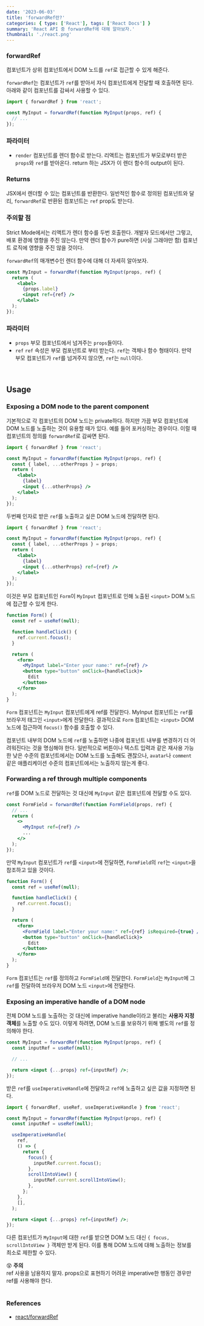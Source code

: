 ```yaml
---
date: '2023-06-03'
title: 'forwardRef란?'
categories: { type: ['React'], tags: ['React Docs'] }
summary: 'React API 중 forwardRef에 대해 알아보자.'
thumbnail: './react.png'
---
```


### forwardRef

컴포넌트가 상위 컴포넌트에서 DOM 노드를 `ref`로 접근할 수 있게 해준다.

`forwardRef`는 컴포넌트가 `ref`를 받아서 자식 컴포넌트에게 전달할 때 호출하면 된다. 아래와 같이 컴포넌트를 감싸서 사용할 수 있다.

```jsx
import { forwardRef } from 'react';

const MyInput = forwardRef(function MyInput(props, ref) {
  // ...
});
```

### 파라미터

- `render`
  컴포넌트를 렌더 함수로 받는다. 리액트는 컴포넌트가 부모로부터 받은 `props`와 `ref`를 받아온다. return 하는 JSX가 이 렌더 함수의 output이 된다.

### Returns

JSX에서 렌더할 수 있는 컴포넌트를 반환한다. 일반적인 함수로 정의된 컴포넌트와 달리, `forwardRef`로 반환된 컴포넌트는 `ref` prop도 받는다.

### 주의할 점

Strict Mode에서는 리액트가 렌더 함수를 두번 호출한다. 개발자 모드에서만 그렇고, 배포 환경에 영향을 주진 않는다. 만약 렌더 함수가 pure하면 (사실 그래야만 함) 컴포넌트 로직에 영향을 주진 않을 것이다.

`forwardRef`의 매개변수인 렌더 함수에 대해 더 자세히 알아보자.

```jsx
const MyInput = forwardRef(function MyInput(props, ref) {
  return (
    <label>
      {props.label}
      <input ref={ref} />
    </label>
  );
});
```

### 파라미터

- `props`
  부모 컴포넌트에서 넘겨주는 `props`들이다.
- `ref`
  `ref` 속성은 부모 컴포넌트로 부터 받는다. `ref`는 객체나 함수 형태이다. 만약 부모 컴포넌트가 `ref`를 넘겨주지 않으면, `ref`는 `null`이다.

<br>

## Usage

### Exposing a DOM node to the parent component

기본적으로 각 컴포넌트의 DOM 노드는 private하다. 하지만 가끔 부모 컴포넌트에 DOM 노드를 노출하는 것이 유용할 때가 있다. 예를 들어 포커싱하는 경우이다. 이럴 때 컴포넌트의 정의를 `forwardRef`로 감싸면 된다.

```jsx
import { forwardRef } from 'react';

const MyInput = forwardRef(function MyInput(props, ref) {
  const { label, ...otherProps } = props;
  return (
    <label>
      {label}
      <input {...otherProps} />
    </label>
  );
});
```

두번째 인자로 받은 `ref`를 노출하고 싶은 DOM 노드에 전달하면 된다.

```jsx
import { forwardRef } from 'react';

const MyInput = forwardRef(function MyInput(props, ref) {
  const { label, ...otherProps } = props;
  return (
    <label>
      {label}
      <input {...otherProps} ref={ref} />
    </label>
  );
});
```

이것은 부모 컴포넌트인 `Form`이 `MyInput` 컴포넌트로 인해 노출된 `<input>` DOM 노드에 접근할 수 있게 한다.

```jsx
function Form() {
  const ref = useRef(null);

  function handleClick() {
    ref.current.focus();
  }

  return (
    <form>
      <MyInput label="Enter your name:" ref={ref} />
      <button type="button" onClick={handleClick}>
        Edit
      </button>
    </form>
  );
}
```

`Form` 컴포넌트는 `MyInput` 컴포넌트에게 ref를 전달한다. MyInput 컴포넌트는 `ref`를 브라우저 태그인 `<input>`에게 전달한다. 결과적으로 `Form` 컴포넌트는 `<input>` DOM 노드에 접근하여 `focus()` 함수를 호출할 수 있다.

컴포넌트 내부의 DOM 노드에 `ref`를 노출하면 나중에 컴포넌트 내부를 변경하기 더 어려워진다는 것을 명심해야 한다. 일반적으로 버튼이나 텍스트 입력과 같은 재사용 가능한 낮은 수준의 컴포넌트에서는 DOM 노드를 노출해도 괜찮으나, `avatar`나 `comment` 같은 애플리케이션 수준의 컴포넌트에서는 노출하지 않는게 좋다.

### Forwarding a ref through multiple components

`ref`를 DOM 노드로 전달하는 것 대신에 `MyInput` 같은 컴포넌트에 전달할 수도 있다.

```jsx
const FormField = forwardRef(function FormField(props, ref) {
  // ...
  return (
    <>
      <MyInput ref={ref} />
      ...
    </>
  );
});
```

만약 `MyInput` 컴포넌트가 `ref`를 `<input>`에 전달하면, `FormField`의 `ref`는 `<input>`을 참조하고 있을 것이다.

```jsx
function Form() {
  const ref = useRef(null);

  function handleClick() {
    ref.current.focus();
  }

  return (
    <form>
      <FormField label="Enter your name:" ref={ref} isRequired={true} />
      <button type="button" onClick={handleClick}>
        Edit
      </button>
    </form>
  );
}
```

`Form` 컴포넌트는 `ref`를 정의하고 `FormField`에 전달한다. `FormField`는 `MyInput`에 그 `ref`를 전달하여 브라우저 DOM 노드 `<input>`에 전달한다.

### Exposing an imperative handle of a DOM node

전체 DOM 노드를 노출하는 것 대신에 imperative handle이라고 불리는 **사용자 지정 객체**를 노출할 수도 있다. 이렇게 하려면, DOM 노드를 보유하기 위해 별도의 `ref`를 정의해야 한다.

```jsx
const MyInput = forwardRef(function MyInput(props, ref) {
  const inputRef = useRef(null);

  // ...

  return <input {...props} ref={inputRef} />;
});
```

받은 `ref`를 `useImperativeHandle`에 전달하고 `ref`에 노출하고 싶은 값을 지정하면 된다.

```jsx
import { forwardRef, useRef, useImperativeHandle } from 'react';

const MyInput = forwardRef(function MyInput(props, ref) {
  const inputRef = useRef(null);

  useImperativeHandle(
    ref,
    () => {
      return {
        focus() {
          inputRef.current.focus();
        },
        scrollIntoView() {
          inputRef.current.scrollIntoView();
        },
      };
    },
    [],
  );

  return <input {...props} ref={inputRef} />;
});
```

다른 컴포넌트가 `MyInput`에 대한 `ref`를 받으면 DOM 노드 대신 `{ focus, scrollIntoView }` 객체만 받게 된다. 이를 통해 DOM 노드에 대해 노출하는 정보를 최소로 제한할 수 있다.

<aside>
😵 <strong>주의</strong> <br>
ref 사용을 남용하지 말자. props으로 표현하기 어려운 imperative한 행동인 경우만 ref를 사용해야 한다.
</aside>

<br>

### References

- [react/forwardRef](https://react.dev/reference/react/forwardRef)

<br>
